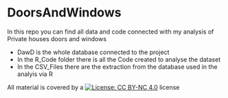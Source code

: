 # DoorsAndWindows

In this repo you can find all data and code connected with my analysis of Private houses doors and windows

- DawD is the whole database connected to the project
- In the R_Code folder there is all the Code created to analyse the dataset
- In the CSV_Files there are the extraction from the database used in the analyis via R  

All material is covered by a [![License: CC BY-NC 4.0](https://licensebuttons.net/l/by-nc/4.0/80x15.png)](https://creativecommons.org/licenses/by-nc/4.0/) license
